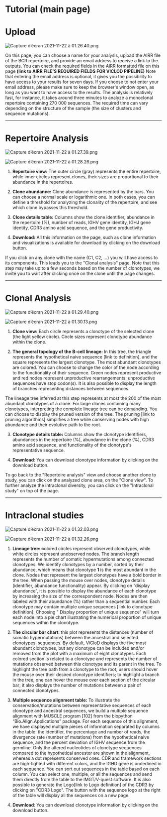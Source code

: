 # Tutorial (main page)

# Upload

![Capture d’écran 2021-11-22 à 01.26.40.png](https://github.com/NikaAb/BCR_intraclonal_diversity/blob/master/Tutorial/Capture_decran_2021-11-22_a_01.26.40.png)

On this page, you can choose a name for your analysis, upload the AIRR file of the BCR repertoire, and provide an email address to receive a link to the outputs. You can check the required fields in the AIRR formatted file on this page **(link to AIRR FILE’S REQUIRED FIELDS FOR VICLOD PIPELINE)** Note that entering the email address is optional, it gives you the possibility to have access to your results for seven days. If you choose to not enter your email address, please make sure to keep the browser's window open, as long as you want to have access to the results. The analysis is relatively fast, for instance, it takes around three minutes to analyze a monoclonal repertoire containing 270 000 sequences. The required time can vary depending on the structure of the sample (the size of clusters and sequence mutations).

---

# Repertoire Analysis

![Capture d’écran 2021-11-22 à 01.27.39.png](https://github.com/NikaAb/BCR_intraclonal_diversity/blob/master/Tutorial/Capture_decran_2021-11-22_a_01.27.39.png)

![Capture d’écran 2021-11-22 à 01.28.26.png](https://github.com/NikaAb/BCR_intraclonal_diversity/blob/master/Tutorial/Capture_decran_2021-11-22_a_01.28.26.png)

1) **Repertoire view:** The outer circle (gray) represents the entire repertoire, while inner circles represent clones, their sizes are proportional to their abundance in the repertoires.

2) **Clone abundance:** Clone abundance is represented by the bars. You can choose a normal scale or logarithmic one. In both cases, you can define a threshold for analyzing the clonality of the repertoire, and see which clone bypasses this threshold.

3) **Clone details table:** Columns show the clone identifier, abundance in the repertoire (%), number of reads, IGHV gene identity, IGHJ gene identity, CDR3 amino acid sequence, and the gene productivity.

4) **Download:** All this information on the page, such as clone information and visualizations is available for download by clicking on the download button.

If you click on any clone with the name (C1, C2, ...) you will have access to its components. This leads you to the "Clonal analysis" page. Note that this step may take up to a few seconds based on the number of clonotypes, we invite you to wait after clicking once on the clone until the page changes.

---

# Clonal Analysis

![Capture d’écran 2021-11-22 à 01.29.40.png](https://github.com/NikaAb/BCR_intraclonal_diversity/blob/master/Tutorial/Capture_decran_2021-11-22_a_01.29.40.png)

![Capture d’écran 2021-11-22 à 01.30.13.png](https://github.com/NikaAb/BCR_intraclonal_diversity/blob/master/Tutorial/Capture_decran_2021-11-22_a_01.30.13.png)

1) **Clone view:** Each circle represents a clonotype of the selected clone (the light yellow circle). Circle sizes represent clonotype abundance within the clone.

2) **The general topology of the** **B-cell lineage:** In this tree, the triangle represents the hypothetical naive sequence [link to definition], and the square represents the largest clonotype. The most abundant clonotypes are colored. You can choose to change the color of the node according to the functionality of their sequence. Green nodes represent productive and red nodes represent unproductive rearrangements; unproductive sequences have stop codon(s). It is also possible to display the length of branches representing distances between sequences.

The lineage tree inferred at this step represents at most the 200 of the most abundant clonotypes of a clone. For large clones containing many clonotypes, interpreting the complete lineage tree can be demanding. You can choose to display the pruned version of the tree. The pruning [link to pruning algorithms] simplifies a tree while conserving nodes with high abundance and their evolutive path to the root.

3) **Clonotype details table:** Columns show the clonotype identifiers, abundances in the repertoire (%), abundance in the clone (%), CDR3 amino acid sequence, and functionality of the clonotype's representative sequence.

4) **Download**: You can download clonotype information by clicking on the download button.

To go back to the "Repertoire analysis" view and choose another clone to study, you can click on the analyzed clone area, on the "Clone view". To further analyze the intraclonal diversity, you can click on the "Intraclonal study" on top of the page.

---

# Intraclonal studies

![Capture d’écran 2021-11-22 à 01.32.03.png](https://github.com/NikaAb/BCR_intraclonal_diversity/blob/master/Tutorial/Capture_decran_2021-11-22_a_01.32.03.png)

![Capture d’écran 2021-11-22 à 01.32.26.png](https://github.com/NikaAb/BCR_intraclonal_diversity/blob/master/Tutorial/Capture_decran_2021-11-22_a_01.32.26.png)

1) **Lineage tree: c**olored circles represent observed clonotypes, while white circles represent unobserved nodes. The branch length represents the number of somatic hypermutations among connected clonotypes. We identify clonotypes by a number, sorted by their abundance, which means that clonotype **1** is the most abundant in the clone. Nodes that represent the largest clonotypes have a bold border in the tree. When passing the mouse over nodes, clonotype details (identifier, abundance functionality) appear. By clicking on “display abundance”, it is possible to display the abundance of each clonotype by increasing the size of the correspondent node. Nodes are then labeled with their abundance (%) rather than a sequential number. Each clonotype may contain multiple unique sequences [link to clonotype definition]. Choosing " Display proportion of unique sequence" will turn each node into a pie chart illustrating the numerical proportion of unique sequences within the clonotype.

2) **The circular bar chart**: this plot represents the distances (number of somatic hypermutations) between the ancestral and selected clonotypes’ sequences. By default, ViCloD displays the five most abundant clonotypes, but any clonotype can be included and/or removed from the plot with a maximum of eight clonotypes. Each colored section is related to a clonotype and represents the number of mutations observed between this clonotype and its parent in the tree. To highlight the tree path from a clonotype to the root, users should hover the mouse over their desired clonotype identifiers; to highlight a branch in the tree, one can hover the mouse over each section of the circular bar; it also displays the number of mutations between a pair of connected clonotypes.

3) **Multiple sequence alignment table:** To illustrate the conservation/mutations between representative sequences of each clonotype and ancestral sequences, we build a multiple sequence alignment with MUSCLE program [102] from the biopython “Bio.Align.Applications” package. For each sequence of this alignment, we have displayed multiple pieces of information separated by columns in the table: the identifier, the percentage and number of reads, the divergence rate (number of mutations) from the hypothetical naive sequence, and the percent deviation of IGHV sequence from the germline. Only the altered nucleotides of clonotype sequences compared to the hypothetical ancestor are shown in the alignment, whereas a dot represents conserved ones. CDR and framework sections are high-lighted with different colors, and the IGHD gene is underlined in each sequence. You can sort out sequences in the table based on each column. You can select one, multiple, or all the sequences and send them directly from the table to the IMGT/V-quest software. It is also possible to generate the Logo[link to Logo definition] of the CDR3 by clicking on "CDR3 Logo". The button with the sequence logo at the right of the table will display all the sequences on a new page.

4) **Download**: You can download clonotype information by clicking on the download button.

